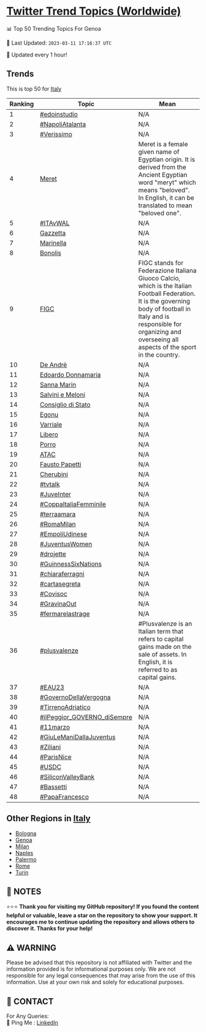 [Twitter Trend Topics (Worldwide)](https://github.com/ErcinDedeoglu/Twitter-Trend-Topics)
==========


📊 Top 50 Trending Topics For Genoa

📆 Last Updated: `2023-03-11 17:16:37 UTC`

🔧 Updated every 1 hour!


## Trends

This is top 50 for [Italy](</Italy>)

| Ranking | Topic | Mean |
| ------- | ------------ | ------------ |
| 1 | [#edoinstudio](http://twitter.com/search?q=%23edoinstudio) | N/A |
| 2 | [#NapoliAtalanta](http://twitter.com/search?q=%23NapoliAtalanta) | N/A |
| 3 | [#Verissimo](http://twitter.com/search?q=%23Verissimo) | N/A |
| 4 | [Meret](http://twitter.com/search?q=Meret) | Meret is a female given name of Egyptian origin. It is derived from the Ancient Egyptian word "meryt" which means "beloved". In English, it can be translated to mean "beloved one". |
| 5 | [#ITAvWAL](http://twitter.com/search?q=%23ITAvWAL) | N/A |
| 6 | [Gazzetta](http://twitter.com/search?q=Gazzetta) | N/A |
| 7 | [Marinella](http://twitter.com/search?q=Marinella) | N/A |
| 8 | [Bonolis](http://twitter.com/search?q=Bonolis) | N/A |
| 9 | [FIGC](http://twitter.com/search?q=FIGC) | FIGC stands for Federazione Italiana Giuoco Calcio, which is the Italian Football Federation. It is the governing body of football in Italy and is responsible for organizing and overseeing all aspects of the sport in the country. |
| 10 | [De Andrè](http://twitter.com/search?q=De+Andr%c3%a8) | N/A |
| 11 | [Edoardo Donnamaria](http://twitter.com/search?q=Edoardo+Donnamaria) | N/A |
| 12 | [Sanna Marin](http://twitter.com/search?q=Sanna+Marin) | N/A |
| 13 | [Salvini e Meloni](http://twitter.com/search?q=Salvini+e+Meloni) | N/A |
| 14 | [Consiglio di Stato](http://twitter.com/search?q=Consiglio+di+Stato) | N/A |
| 15 | [Egonu](http://twitter.com/search?q=Egonu) | N/A |
| 16 | [Varriale](http://twitter.com/search?q=Varriale) | N/A |
| 17 | [Libero](http://twitter.com/search?q=Libero) | N/A |
| 18 | [Porro](http://twitter.com/search?q=Porro) | N/A |
| 19 | [ATAC](http://twitter.com/search?q=ATAC) | N/A |
| 20 | [Fausto Papetti](http://twitter.com/search?q=Fausto+Papetti) | N/A |
| 21 | [Cherubini](http://twitter.com/search?q=Cherubini) | N/A |
| 22 | [#tvtalk](http://twitter.com/search?q=%23tvtalk) | N/A |
| 23 | [#JuveInter](http://twitter.com/search?q=%23JuveInter) | N/A |
| 24 | [#CoppaItaliaFemminile](http://twitter.com/search?q=%23CoppaItaliaFemminile) | N/A |
| 25 | [#terraamara](http://twitter.com/search?q=%23terraamara) | N/A |
| 26 | [#RomaMilan](http://twitter.com/search?q=%23RomaMilan) | N/A |
| 27 | [#EmpoliUdinese](http://twitter.com/search?q=%23EmpoliUdinese) | N/A |
| 28 | [#JuventusWomen](http://twitter.com/search?q=%23JuventusWomen) | N/A |
| 29 | [#drojette](http://twitter.com/search?q=%23drojette) | N/A |
| 30 | [#GuinnessSixNations](http://twitter.com/search?q=%23GuinnessSixNations) | N/A |
| 31 | [#chiaraferragni](http://twitter.com/search?q=%23chiaraferragni) | N/A |
| 32 | [#cartasegreta](http://twitter.com/search?q=%23cartasegreta) | N/A |
| 33 | [#Covisoc](http://twitter.com/search?q=%23Covisoc) | N/A |
| 34 | [#GravinaOut](http://twitter.com/search?q=%23GravinaOut) | N/A |
| 35 | [#fermarelastrage](http://twitter.com/search?q=%23fermarelastrage) | N/A |
| 36 | [#plusvalenze](http://twitter.com/search?q=%23plusvalenze) | #Plusvalenze is an Italian term that refers to capital gains made on the sale of assets. In English, it is referred to as capital gains. |
| 37 | [#EAU23](http://twitter.com/search?q=%23EAU23) | N/A |
| 38 | [#GovernoDellaVergogna](http://twitter.com/search?q=%23GovernoDellaVergogna) | N/A |
| 39 | [#TirrenoAdriatico](http://twitter.com/search?q=%23TirrenoAdriatico) | N/A |
| 40 | [#ilPeggior_GOVERNO_diSempre](http://twitter.com/search?q=%23ilPeggior_GOVERNO_diSempre) | N/A |
| 41 | [#11marzo](http://twitter.com/search?q=%2311marzo) | N/A |
| 42 | [#GiuLeManiDallaJuventus](http://twitter.com/search?q=%23GiuLeManiDallaJuventus) | N/A |
| 43 | [#Ziliani](http://twitter.com/search?q=%23Ziliani) | N/A |
| 44 | [#ParisNice](http://twitter.com/search?q=%23ParisNice) | N/A |
| 45 | [#USDC](http://twitter.com/search?q=%23USDC) | N/A |
| 46 | [#SiliconValleyBank](http://twitter.com/search?q=%23SiliconValleyBank) | N/A |
| 47 | [#Bassetti](http://twitter.com/search?q=%23Bassetti) | N/A |
| 48 | [#PapaFrancesco](http://twitter.com/search?q=%23PapaFrancesco) | N/A |



## Other Regions in [Italy](</Italy>)

* [Bologna](</Italy/Bologna.md>)
* [Genoa](</Italy/Genoa.md>)
* [Milan](</Italy/Milan.md>)
* [Naples](</Italy/Naples.md>)
* [Palermo](</Italy/Palermo.md>)
* [Rome](</Italy/Rome.md>)
* [Turin](</Italy/Turin.md>)



## 📝 NOTES

⭐⭐⭐ **Thank you for visiting my GitHub repository! If you found the content helpful or valuable, leave a star on the repository to show your support. It encourages me to continue updating the repository and allows others to discover it. Thanks for your help!**


## ⚠️ WARNING

Please be advised that this repository is not affiliated with Twitter and the information provided is for informational purposes only. We are not responsible for any legal consequences that may arise from the use of this information. Use at your own risk and solely for educational purposes.


## 📨 CONTACT

 For Any Queries:  
            🏓 Ping Me : [LinkedIn](https://www.linkedin.com/in/ercindedeoglu/)

